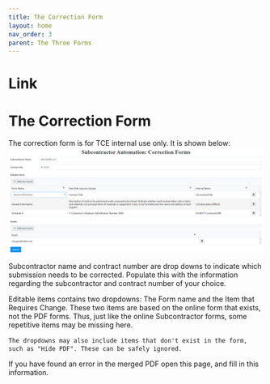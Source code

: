 ```yaml
---
title: The Correction Form
layout: home
nav_order: 3
parent: The Three Forms
---
```


# Link

# The Correction Form

The correction form is for TCE internal use only. It is shown below: 
![](/assets/images/correctionForms.png)

Subcontractor name and contract number are drop downs to indicate which submission needs to be corrected. Populate this with the information regarding the subcontractor and contract number of your choice.

Editable items contains two dropdowns: The Form name and the Item that Requires Change. These two items are based on the online form that exists, not the PDF forms. Thus, just like the online Subcontractor forms, some repetitive items may be missing here. 

    The dropdowns may also include items that don't exist in the form, such as "Hide PDF". These can be safely ignored.

If you have found an error in the merged PDF open this page, and fill in this information. 